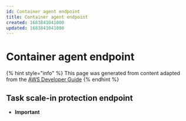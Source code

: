 ```yaml
---
id: Container agent endpoint
title: Container agent endpoint
created: 1683841041000
updated: 1683841041000
---
```

# Container agent endpoint
{% hint style="info" %}
This page was generated from content adapted from the [AWS Developer Guide](https://github.com/awsdocs/amazon-ecs-developer-guide.git)
{% endhint %}
## Task scale-in protection endpoint

- **Important**


